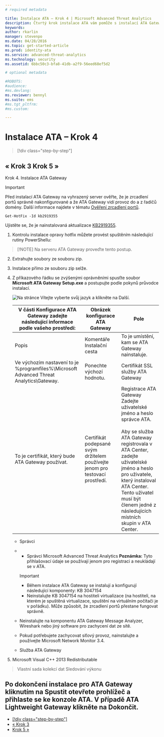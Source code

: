 ```yaml
---
# required metadata

title: Instalace ATA – Krok 4 | Microsoft Advanced Threat Analytics
description: Čtvrtý krok instalace ATA vám pomůže s instalací ATA Gateway.
keywords:
author: rkarlin
manager: stevenpo
ms.date: 04/28/2016
ms.topic: get-started-article
ms.prod: identity-ata
ms.service: advanced-threat-analytics
ms.technology: security
ms.assetid: 6bbc50c3-bfa8-41db-a2f9-56eed68ef5d2

# optional metadata

#ROBOTS:
#audience:
#ms.devlang:
ms.reviewer: bennyl
ms.suite: ems
#ms.tgt_pltfrm:
#ms.custom:

---
```


# Instalace ATA – Krok 4

>[!div class="step-by-step"]

## « Krok 3 Krok 5 »

Krok 4. Instalace ATA Gateway


> [!IMPORTANT]
> Před instalací ATA Gateway na vyhrazený server ověřte, že je zrcadlení portů správně nakonfigurované a že ATA Gateway vidí provoz do a z řadičů domény.  Další informace najdete v tématu [Ověření zrcadlení portů](validate-port-mirroring.md).
>
> `Get-HotFix -Id kb2919355`

Ujistěte se, že je nainstalovaná aktualizace [KB2919355](http://support.microsoft.com/kb/2919355/).

1.  Kontrolu instalace opravy hotfix můžete provést spuštěním následující rutiny PowerShellu: 
> [!NOTE] Na serveru ATA Gateway proveďte tento postup.

2.  Extrahujte soubory ze souboru zip.

3.  Instalace přímo ze souboru zip selže.

4.  Z příkazového řádku se zvýšenými oprávněními spusťte soubor **Microsoft ATA Gateway Setup.exe** a postupujte podle pokynů průvodce instalací.

    ![Na stránce **Vítejte** vyberte svůj jazyk a klikněte na **Další**.](media/ATA-Gateway-Configuration.JPG)

    |V části **Konfigurace ATA Gateway** zadejte následující informace podle vašeho prostředí:|Obrázek konfigurace ATA Gateway|Pole|
    |---------|---------------|------------|
    |Popis|Komentáře Instalační cesta|To je umístění, kam se ATA Gateway nainstaluje.|
    |Ve výchozím nastavení to je %programfiles%\Microsoft Advanced Threat Analytics\Gateway.|Ponechte výchozí hodnotu.|Certifikát SSL služby ATA Gateway|
    |To je certifikát, který bude ATA Gateway používat.|Certifikát podepsané svým držitelem používejte jenom pro testovací prostředí.|Registrace ATA Gateway Zadejte uživatelské jméno a heslo správce ATA.<br /><br />Aby se služba ATA Gateway registrovala v ATA Center, zadejte uživatelské jméno a heslo pro uživatele, který instaloval ATA Center.<br />Tento uživatel musí být členem jedné z následujících místních skupin v ATA Center.|
    -   Správci

    -   -   Správci Microsoft Advanced Threat Analytics **Poznámka:** Tyto přihlašovací údaje se používají jenom pro registraci a neukládají se v ATA.

        > [!IMPORTANT]
        > -   Během instalace ATA Gateway se instalují a konfigurují následující komponenty: KB 3047154 
        > -   Neinstalujte KB 3047154 na hostiteli virtualizace (na hostiteli, na kterém je spuštěná virtualizace, spuštění na virtuálním počítači je v pořádku). Může způsobit, že zrcadlení portů přestane fungovat správně.

    -   Neinstalujte na komponentu ATA Gateway Message Analyzer, Wireshark nebo jiný software pro zachycení dat ze sítě.

    -   Pokud potřebujete zachycovat síťový provoz, nainstalujte a používejte Microsoft Network Monitor 3.4.

    -   Služba ATA Gateway

5.  Microsoft Visual C++ 2013 Redistributable


>Vlastní sada kolekcí dat Sledování výkonu

## Po dokončení instalace pro ATA Gateway kliknutím na **Spustit** otevřete prohlížeč a přihlaste se ke konzole ATA. V případě ATA Lightweight Gateway klikněte na **Dokončit**.

- [[!div class="step-by-step"]](https://social.technet.microsoft.com/Forums/security/en-US/home?forum=mata)
- [« Krok 3](configure-event-collection.md)
- [Krok 5 »](/advanced-threat-analytics/plan-design/ata-prerequisites)



<!--HONumber=Jun16_HO1-->


